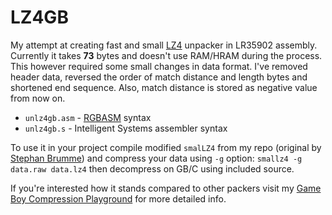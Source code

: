 # LZ4GB
My attempt at creating fast and small [LZ4](https://lz4.org) unpacker in LR35902 assembly. Currently it takes **73** bytes and doesn't use RAM/HRAM during the process. This however required some small changes in data format. I've removed header data, reversed the order of match distance and length bytes and shortened end sequence. Also, match distance is stored as negative value from now on.

- `unlz4gb.asm` - [RGBASM](https://github.com/rednex/rgbds) syntax
- `unlz4gb.s` - Intelligent Systems assembler syntax

To use it in your project compile modified `smalLZ4` from my repo (original by [Stephan Brumme](http://create.stephan-brumme.com/smallz4/)) and compress your data using `-g` option: `smallz4 -g data.raw data.lz4` then decompress on GB/C using included source.

If you're interested how it stands compared to other packers visit my [Game Boy Compression Playground](https://gitendo.github.io/gbcp/) for more detailed info.
